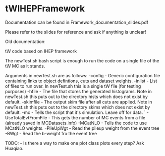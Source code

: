 # tWIHEPFramework
Documentation can be found in Framework_documentation_slides.pdf

Please refer to the slides for reference and ask if anything is unclear!


Old documentation:

tW code based on IHEP framework

The newTest.sh bash script is enough to run the code on a single file of the tW MC as it stands.

Arguments in newTest.sh are as follows:
	  -config		 - Generic configuration file containing links to object defintions, cuts and dataset weights.
	  -inlist   		 - List of files to run over. In newTest.sh this is a single tW file (for testing purposes)
	  -hfile    		 - The file that stores the generated histograms. Note in newTest.sh this puts out to the directory hists which does not exist by default.
	  -skimfile 		 - The output skim file after all cuts are applied. Note in newTest.sh this puts out to the directory skims which does not exist by default.
	  -mc	      	  	 - Tells the script that it's simulation. Leave off for data.
`	  -UseTotalEvtFromFile 	 - This gets the number of MC events from a file (already saved in MCDatasets.info)
	  -MCatNLO		 - Tells the code to use MCatNLO weights.
	  -PileUpWgt		 - Read the pileup weight from the event tree
	  -BWgt			 - Read the b-weight fro the event tree

TODO:
	 - Is there a way to make one plot class plots every step? Ask Huaqiao.
